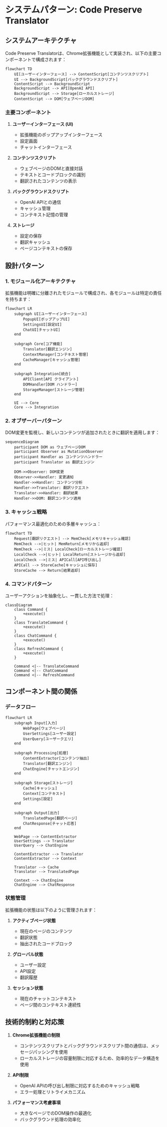 # システムパターン: Code Preserve Translator

## システムアーキテクチャ

Code Preserve Translatorは、Chrome拡張機能として実装され、以下の主要コンポーネントで構成されます：

```mermaid
flowchart TD
    UI[ユーザーインターフェース] --> ContentScript[コンテンツスクリプト]
    UI --> BackgroundScript[バックグラウンドスクリプト]
    ContentScript --> BackgroundScript
    BackgroundScript --> API[OpenAI API]
    BackgroundScript --> Storage[ローカルストレージ]
    ContentScript --> DOM[ウェブページDOM]
```

### 主要コンポーネント

1. **ユーザーインターフェース (UI)**
   - 拡張機能のポップアップインターフェース
   - 設定画面
   - チャットインターフェース

2. **コンテンツスクリプト**
   - ウェブページのDOMと直接対話
   - テキストとコードブロックの識別
   - 翻訳されたコンテンツの表示

3. **バックグラウンドスクリプト**
   - OpenAI APIとの通信
   - キャッシュ管理
   - コンテキスト記憶の管理

4. **ストレージ**
   - 設定の保存
   - 翻訳キャッシュ
   - ページコンテキストの保存

## 設計パターン

### 1. モジュール化アーキテクチャ

拡張機能は明確に分離されたモジュールで構成され、各モジュールは特定の責任を持ちます：

```mermaid
flowchart LR
    subgraph UI[ユーザーインターフェース]
        PopupUI[ポップアップUI]
        SettingsUI[設定UI]
        ChatUI[チャットUI]
    end
    
    subgraph Core[コア機能]
        Translator[翻訳エンジン]
        ContextManager[コンテキスト管理]
        CacheManager[キャッシュ管理]
    end
    
    subgraph Integration[統合]
        APIClient[API クライアント]
        DOMHandler[DOM ハンドラー]
        StorageManager[ストレージ管理]
    end
    
    UI --> Core
    Core --> Integration
```

### 2. オブザーバーパターン

DOM変更を監視し、新しいコンテンツが追加されたときに翻訳を適用します：

```mermaid
sequenceDiagram
    participant DOM as ウェブページDOM
    participant Observer as MutationObserver
    participant Handler as コンテンツハンドラー
    participant Translator as 翻訳エンジン
    
    DOM->>Observer: DOM変更
    Observer->>Handler: 変更通知
    Handler->>Handler: コンテンツ分析
    Handler->>Translator: 翻訳リクエスト
    Translator->>Handler: 翻訳結果
    Handler->>DOM: 翻訳コンテンツ適用
```

### 3. キャッシュ戦略

パフォーマンス最適化のための多層キャッシュ：

```mermaid
flowchart TD
    Request[翻訳リクエスト] --> MemCheck[メモリキャッシュ確認]
    MemCheck -->|ヒット| MemReturn[メモリから返却]
    MemCheck -->|ミス| LocalCheck[ローカルストレージ確認]
    LocalCheck -->|ヒット| LocalReturn[ストレージから返却]
    LocalCheck -->|ミス| APICall[API呼び出し]
    APICall --> StoreCache[キャッシュに保存]
    StoreCache --> Return[結果返却]
```

### 4. コマンドパターン

ユーザーアクションを抽象化し、一貫した方法で処理：

```mermaid
classDiagram
    class Command {
        +execute()
    }
    class TranslateCommand {
        +execute()
    }
    class ChatCommand {
        +execute()
    }
    class RefreshCommand {
        +execute()
    }
    
    Command <|-- TranslateCommand
    Command <|-- ChatCommand
    Command <|-- RefreshCommand
```

## コンポーネント間の関係

### データフロー

```mermaid
flowchart LR
    subgraph Input[入力]
        WebPage[ウェブページ]
        UserSettings[ユーザー設定]
        UserQuery[ユーザークエリ]
    end
    
    subgraph Processing[処理]
        ContentExtractor[コンテンツ抽出]
        Translator[翻訳エンジン]
        ChatEngine[チャットエンジン]
    end
    
    subgraph Storage[ストレージ]
        Cache[キャッシュ]
        Context[コンテキスト]
        Settings[設定]
    end
    
    subgraph Output[出力]
        TranslatedPage[翻訳ページ]
        ChatResponse[チャット応答]
    end
    
    WebPage --> ContentExtractor
    UserSettings --> Translator
    UserQuery --> ChatEngine
    
    ContentExtractor --> Translator
    ContentExtractor --> Context
    
    Translator --> Cache
    Translator --> TranslatedPage
    
    Context --> ChatEngine
    ChatEngine --> ChatResponse
```

### 状態管理

拡張機能の状態は以下のように管理されます：

1. **アクティブページ状態**
   - 現在のページのコンテンツ
   - 翻訳状態
   - 抽出されたコードブロック

2. **グローバル状態**
   - ユーザー設定
   - API設定
   - 翻訳履歴

3. **セッション状態**
   - 現在のチャットコンテキスト
   - ページ間のコンテキスト連続性

## 技術的制約と対応策

1. **Chrome拡張機能の制限**
   - コンテンツスクリプトとバックグラウンドスクリプト間の通信は、メッセージパッシングを使用
   - ローカルストレージの容量制限に対応するため、効率的なデータ構造を使用

2. **API制限**
   - OpenAI APIの呼び出し制限に対応するためのキャッシュ戦略
   - エラー処理とリトライメカニズム

3. **パフォーマンス考慮事項**
   - 大きなページでのDOM操作の最適化
   - バックグラウンド処理の効率化
